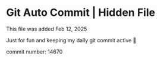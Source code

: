 # Git Auto Commit | Hidden File

This file was added Feb 12, 2025

Just for fun and keeping my daily git commit active 🤪

commit number: 14670
